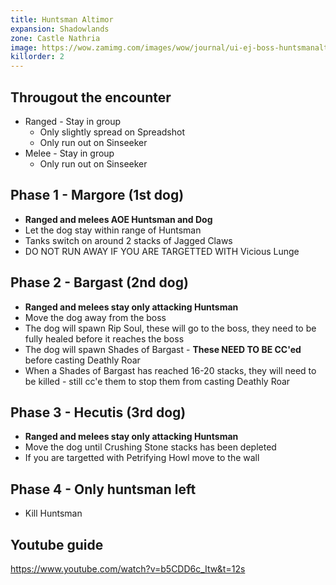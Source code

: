 ```yaml
---
title: Huntsman Altimor
expansion: Shadowlands
zone: Castle Nathria
image: https://wow.zamimg.com/images/wow/journal/ui-ej-boss-huntsmanaltimor.png
killorder: 2
---
```


## Througout the encounter
* Ranged - Stay in group
  * Only slightly spread on Spreadshot
  * Only run out on Sinseeker
* Melee - Stay in group
  * Only run out on Sinseeker

## Phase 1 - Margore (1st dog)
* **Ranged and melees AOE Huntsman and Dog**
* Let the dog stay within range of Huntsman
* Tanks switch on around 2 stacks of Jagged Claws
* DO NOT RUN AWAY IF YOU ARE TARGETTED WITH Vicious Lunge

## Phase 2 - Bargast (2nd dog)
* **Ranged and melees stay only attacking Huntsman**
* Move the dog away from the boss
* The dog will spawn Rip Soul, these will go to the boss, they need to be fully healed before it reaches the boss
* The dog will spawn Shades of Bargast - **These NEED TO BE CC'ed** before casting Deathly Roar
* When a Shades of Bargast has reached 16-20 stacks, they will need to be killed - still cc'e them to stop them from casting Deathly Roar

## Phase 3 - Hecutis (3rd dog)
* **Ranged and melees stay only attacking Huntsman**
* Move the dog until Crushing Stone stacks has been depleted
* If you are targetted with Petrifying Howl move to the wall

## Phase 4 - Only huntsman left
* Kill Huntsman

## Youtube guide

https://www.youtube.com/watch?v=b5CDD6c_Itw&t=12s
